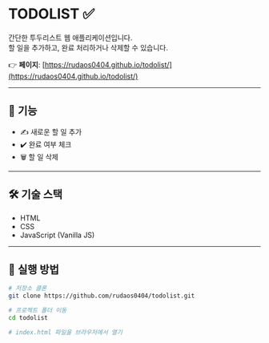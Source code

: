 # TODOLIST ✅

간단한 투두리스트 웹 애플리케이션입니다.  
할 일을 추가하고, 완료 처리하거나 삭제할 수 있습니다.  

👉 **페이지**: [https://rudaos0404.github.io/todolist/](https://rudaos0404.github.io/todolist/)

---

## 📌 기능
- ✍️ 새로운 할 일 추가
- ✔️ 완료 여부 체크
- 🗑️ 할 일 삭제

---

## 🛠 기술 스택
- HTML
- CSS
- JavaScript (Vanilla JS)

---

## 🚀 실행 방법
```bash
# 저장소 클론
git clone https://github.com/rudaos0404/todolist.git

# 프로젝트 폴더 이동
cd todolist

# index.html 파일을 브라우저에서 열기
